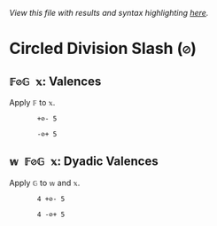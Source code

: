 *View this file with results and syntax highlighting [here](https://mlochbaum.github.io/BQN/help/valences.html).*

# Circled Division Slash (`⊘`)

## `𝔽⊘𝔾 𝕩`: Valences

Apply `𝔽` to `𝕩`.

           +⊘- 5

           -⊘+ 5



## `𝕨 𝔽⊘𝔾 𝕩`: Dyadic Valences

Apply `𝔾` to `𝕨` and `𝕩`.

           4 +⊘- 5

           4 -⊘+ 5
